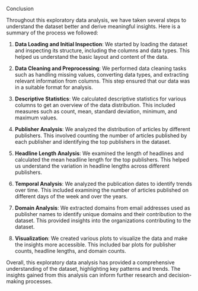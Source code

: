  Conclusion

 Throughout this exploratory data analysis, we have taken several steps to understand the dataset better and derive meaningful insights. 
 Here is a summary of the process we followed:

 1. **Data Loading and Initial Inspection**: We started by loading the dataset and inspecting its structure, including the columns and data types. This helped us understand the basic layout and content of the data.

 2. **Data Cleaning and Preprocessing**: We performed data cleaning tasks such as handling missing values, converting data types, and extracting relevant information from columns. This step ensured that our data was in a suitable format for analysis.

 3. **Descriptive Statistics**: We calculated descriptive statistics for various columns to get an overview of the data distribution. This included measures such as count, mean, standard deviation, minimum, and maximum values.

 4. **Publisher Analysis**: We analyzed the distribution of articles by different publishers. This involved counting the number of articles published by each publisher and identifying the top publishers in the dataset.

 5. **Headline Length Analysis**: We examined the length of headlines and calculated the mean headline length for the top publishers. This helped us understand the variation in headline lengths across different publishers.

 6. **Temporal Analysis**: We analyzed the publication dates to identify trends over time. This included examining the number of articles published on different days of the week and over the years.

 7. **Domain Analysis**: We extracted domains from email addresses used as publisher names to identify unique domains and their contribution to the dataset. This provided insights into the organizations contributing to the dataset.

8. **Visualization**: We created various plots to visualize the data and make the insights more accessible. This included bar plots for publisher counts, headline lengths, and domain counts.

Overall, this exploratory data analysis has provided a comprehensive understanding of the dataset, highlighting key patterns and trends. The insights gained from this analysis can inform further research and decision-making processes.
